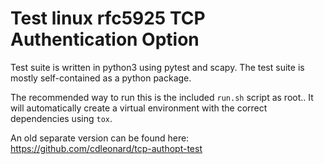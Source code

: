# Test linux rfc5925 TCP Authentication Option

Test suite is written in python3 using pytest and scapy. The test suite is
mostly self-contained as a python package.

The recommended way to run this is the included `run.sh` script as root.. It
will automatically create a virtual environment with the correct dependencies
using `tox`.

An old separate version can be found here: https://github.com/cdleonard/tcp-authopt-test
